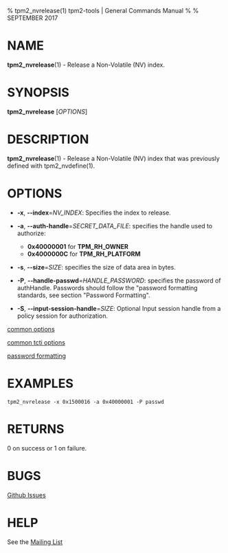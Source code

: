 % tpm2_nvrelease(1) tpm2-tools | General Commands Manual
%
% SEPTEMBER 2017

# NAME

**tpm2_nvrelease**(1) - Release a Non-Volatile (NV) index.

# SYNOPSIS

**tpm2_nvrelease** [*OPTIONS*]

# DESCRIPTION

**tpm2_nvrelease**(1) - Release a Non-Volatile (NV) index that was previously
defined with tpm2_nvdefine(1).

# OPTIONS

  * **-x**, **--index**=_NV\_INDEX_:
    Specifies the index to release.

  * **-a**, **--auth-handle**=_SECRET\_DATA\_FILE_:
    specifies the handle used to authorize:
    * **0x40000001** for **TPM_RH_OWNER**
    * **0x4000000C** for **TPM_RH_PLATFORM**

  * **-s**, **--size**=_SIZE_:
    specifies the size of data area in bytes.

  * **-P**, **--handle-passwd**=_HANDLE\_PASSWORD_:
    specifies the password of authHandle. Passwords should follow the
    "password formatting standards, see section "Password Formatting".

  * **-S**, **--input-session-handle**=_SIZE_:
    Optional Input session handle from a policy session for authorization.

[common options](common/options.md)

[common tcti options](common/tcti.md)

[password formatting](common/password.md)

# EXAMPLES

```
tpm2_nvrelease -x 0x1500016 -a 0x40000001 -P passwd
```

# RETURNS

0 on success or 1 on failure.

# BUGS

[Github Issues](https://github.com/01org/tpm2-tools/issues)

# HELP

See the [Mailing List](https://lists.01.org/mailman/listinfo/tpm2)
